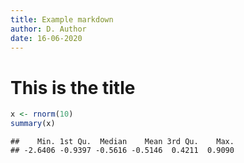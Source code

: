 ```yaml
---
title: Example markdown
author: D. Author
date: 16-06-2020
---
```


# This is the title


```r
x <- rnorm(10)
summary(x)
```

```
##    Min. 1st Qu.  Median    Mean 3rd Qu.    Max. 
## -2.6406 -0.9397 -0.5616 -0.5146  0.4211  0.9090
```

